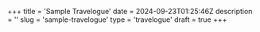 +++
title = 'Sample Travelogue'
date = 2024-09-23T01:25:46Z
description = ''
slug = 'sample-travelogue'
type = 'travelogue'
draft = true
+++